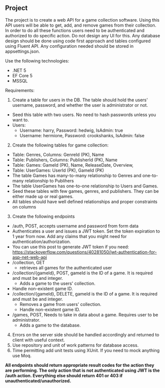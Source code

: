 ## Project

The project is to create a web API for a game collection software. Using this API users will be able to get, add, and remove games from their collection. In order to do all these functions users need to be authenticated and authorized to do specific action. Do not design any UI for this. Any database design should be done using code first approach and tables configured using Fluent API. Any configuration needed should be stored in appsettings.json.

Use the following technologies:
  * .NET 5
  * EF Core 5
  * MSSQL

Requirements:
1. Create a table for users in the DB. The table should hold the users' username, password, and whether the user is administrator or not.
  * Seed this table with two users. No need to hash passwords unless you want to.
  * Users:
    * Username: harry, Password: hedwig, IsAdmin: true
    * Username: hermione, Password: crookshanks, IsAdmin: false
2. Create the following tables for game collection:
  * Table: Genres, Columns: GenreId (PK), Name
  * Table: Publishers, Columns: PublisherId (PK), Name
  * Table: Games: GameId (PK), Name, ReleaseDate, Overview,
  * Table: UserGames: UserId (PK), GameId (PK)
  * The table Games has many-to-many relationship to Genres and one-to-many relationship to Publihers
  * The table UserGames has one-to-one relationship to Users and Games.
  * Seed these tables with few games, genres, and publishers. They can be either made up or real games.
  * All tables should have well defined relationships and proper constraints on columns
3. Create the following endpoints
  * /auth, POST, accepts username and password from form data
  * Authenticates a user and issues a JWT token. Set the token expiration to 1 year from now. Add any claims that you might need for authentication/authorization.
  * You can use this post to generate JWT token if you need: https://stackoverflow.com/questions/40281050/jwt-authentication-for-asp-net-web-api
  * /collection, GET
    * retrieves all games for the authenticated user
  * /collection/{gameId}, POST, gameId is the ID of a game. It is required and must be and integer.
    * Adds a game to the users' collection.
  * Handle non-existent game ID.
  * /collection/{gameId}, DELETE, gameId is the ID of a game. It is required and must be and integer.
    * Removes a game from users' collection.
    * Handle non-existent game ID.
  * /games, POST, Needs to take in data about a game. Requires user to be administrator.
    * Adds a game to the database.
4. Errors on the server side should be handled accordingly and returned to client with useful context.
5. Use repository and unit of work patterns for database access.
5. Time permitting add unit tests using XUnit. If you need to mock anything use Moq.

**All endpoints should return appropriate result codes for the action they are performing. The only action that is not authenticated using JWT is the /auth action. Everything else should return 401 or 403 if unauthenticated/unauthorized.**